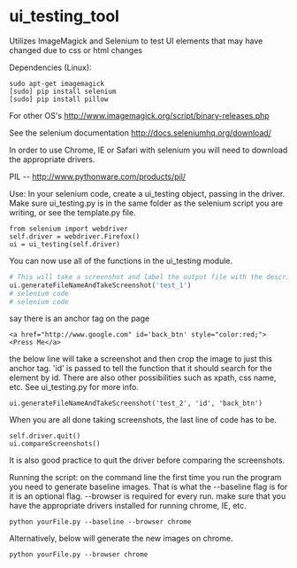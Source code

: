 ui_testing_tool
===============

Utilizes ImageMagick and Selenium to test UI elements that may have changed due to css or html changes


Dependencies (Linux):

```
sudo apt-get imagemagick
[sudo] pip install selenium
[sudo] pip install pillow
```

For other OS's http://www.imagemagick.org/script/binary-releases.php

See the selenium documentation http://docs.seleniumhq.org/download/

In order to use Chrome, IE or Safari with selenium you will need to download the appropriate drivers.

PIL -- http://www.pythonware.com/products/pil/

Use:
In your selenium code, create a ui_testing object, passing in the driver. Make sure ui_testing.py is in the same folder as the selenium script you are writing, or see the template.py file. 
```
from selenium import webdriver
self.driver = webdriver.Firefox()
ui = ui_testing(self.driver)
```
You can now use all of the functions in the ui_testing module.

```Python
# This will take a screenshot and label the output file with the description 'test_1'
ui.generateFileNameAndTakeScreenshot('test_1')
# selenium code
# selenium code
```
say there is an anchor tag on the page

```
<a href="http://www.google.com" id='back_btn' style="color:red;"><Press Me</a>
```
the below line will take a screenshot and then crop the image to just this anchor tag.
'id' is passed to tell the function that it should search for the element by id. There are also other possibilities such as xpath, css name, etc. See ui_testing.py for more info.
```
ui.generateFileNameAndTakeScreenshot('test_2', 'id', 'back_btn')

```
When you are all done taking screenshots, the last line of code has to be.
```
self.driver.quit()
ui.compareScreenshots()
```
It is also good practice to quit the driver before comparing the screenshots.

Running the script:
on the command line
the first time you run the program you need to generate baseline images. That is what the --baseline flag is for it is an optional flag.
--browser is required for every run. make sure that you have the appropriate drivers installed for running chrome, IE, etc.
```
python yourFile.py --baseline --browser chrome
```
Alternatively, below will generate the new images on chrome.
```
python yourFile.py --browser chrome 
```
